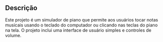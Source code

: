 ## Descrição

Este projeto é um simulador de piano que permite aos usuários tocar notas musicais usando o teclado do computador ou clicando nas teclas do piano na tela. O projeto inclui uma interface de usuário simples e controles de volume.
